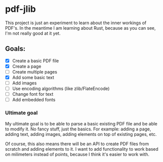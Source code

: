 # pdf-jlib

This project is just an experiment to learn about the inner workings of PDF's.
In the meantime I am learning about Rust, because as you can see, I'm not really good at it yet.

## Goals:

- [x] Create a basic PDF file
- [x] Create a page
- [ ] Create multiple pages
- [x] Add some basic text
- [ ] Add images
- [ ] Use encoding algorithms (like zlib/FlateEncode)
- [ ] Change font for text
- [ ] Add embedded fonts

### Ultimate goal

My ultimate goal is to be able to parse a basic existing PDF file and be able to modify it.
No fancy stuff, just the basics.
For example: adding a page, adding text, adding images, adding elements on top of existing pages, etc.

Of course, this also means there will be an API to create PDF files from scratch and adding elements to it. I want to add functionality to work based on milimeters instead of points, because I think it's easier to work with.
